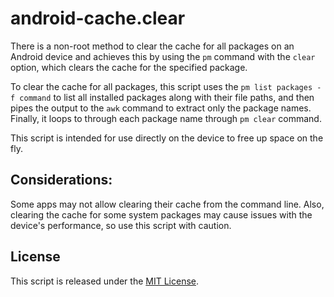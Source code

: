 # android-cache.clear
There is a non-root method to clear the cache for all packages on an Android device and achieves this by using the `pm` command with the `clear` option, which clears the cache for the specified package.

To clear the cache for all packages, this script uses the `pm list packages -f command` to list all installed packages along with their file paths, and then pipes the output to the `awk` command to extract only the package names. Finally, it loops to through each package name through `pm clear` command.

This script is intended for use directly on the device to free up space on the fly.

## Considerations:
Some apps may not allow clearing their cache from the command line. Also, clearing the cache for some system packages may cause issues with the device's performance, so use this script with caution.

## License

This script is released under the [MIT License](LICENSE).
